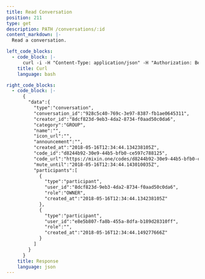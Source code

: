 ```yaml
---
title: Read Conversation
position: 211
type: get
description: PATH /conversations/:id
content_markdown: |-
  Read a conversation.

left_code_blocks:
  - code_block: |-
      curl -i -H "Content-Type: application/json" -H "Authorization: Bearer eyJhbGciOiJSUzUxMiIsInR5cCI6IkpXVCJ9.eyJleHAiOjE1MzQyNTEwMTcsImlhdCI6MTUyNjQ3NTAxNywianRpIjoiZWVhNjE4Y2UtNmE5Zi00MWU3LTkwODQtMzVlNDdhZGFlOWEyIiwic2lkIjoiMTM4NDMyNmQtMTQzNi00NWI2LWI3NGQtY2ZhNjNkNDM2ZmRmIiwic2lnIjoiZWRhZjA2ZDA2Nzg4OWUyMDQ4NTczMmU2Y2NkODZmNTJjODA4OGRhNzdkOTI1NDEwODNiYmY1YjU0NTQ0NDVhNyIsInVpZCI6IjhkY2Y4MjNkLTllYjMtNGRhMi04NzM0LWYwYWFkNTBjMGRhNiJ9.h0ohH6oRaksdXrw2CHTjDoUva5oUbc3d8RhvjI5qAqHIcpslLC2TC8hxbwTzuRQQ6hE2bdZLGcuEvoY0O0o2fFO4OHqiRdsMih-7mPR08VIWUGbS0qRhN8qebpYSpAOXqRAt4Ox4ad85FaPWFFbyXF2Tuw4XOTs4aF7a9vqejm0" "https://api.mixin.one/conversations/928c5c40-769c-3e97-8387-fb1ae0645311" -X GET
    title: Curl
    language: bash

right_code_blocks:
  - code_block: |-
      {  
        "data":{  
          "type":"conversation",
          "conversation_id":"928c5c40-769c-3e97-8387-fb1ae0645311",
          "creator_id":"8dcf823d-9eb3-4da2-8734-f0aad50c0da6",
          "category":"GROUP",
          "name":"",
          "icon_url":"",
          "announcement":"",
          "created_at":"2018-05-16T12:34:44.134238105Z",
          "code_id":"d8244b92-30e9-44b5-bfb0-ce597c788125",
          "code_url":"https://mixin.one/codes/d8244b92-30e9-44b5-bfb0-ce597c788125",
          "mute_until":"2018-05-16T12:34:44.143010035Z",
          "participants":[  
            {  
              "type":"participant",
              "user_id":"8dcf823d-9eb3-4da2-8734-f0aad50c0da6",
              "role":"OWNER",
              "created_at":"2018-05-16T12:34:44.134238105Z"
            },
            {  
              "type":"participant",
              "user_id":"e8e5b807-fa8b-455a-8dfa-b189d28310ff",
              "role":"",
              "created_at":"2018-05-16T12:34:44.149277666Z"
            }
          ]
        }
      }
    title: Response
    language: json
---
```

